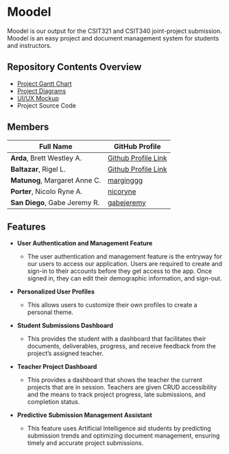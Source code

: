 # Moodel

Moodel is our output for the CSIT321 and CSIT340 joint-project submission. Moodel is an easy project and document management system for students and instructors.

## Repository Contents Overview

- [Project Gantt Chart]()
- [Project Diagrams]()
- [UI/UX Mockup]()
- Project Source Code

## Members

| Full Name                     | GitHub Profile                               |
| ----------------------------- | -------------------------------------------- |
| **Arda**, Brett Westley A.    | [Github Profile Link]()                      |
| **Baltazar**, Rigel L.        | [Github Profile Link]()                      |
| **Matunog**, Margaret Anne C. | [marginggg](https://github.com/margamatunog) |
| **Porter**, Nicolo Ryne A.    | [nicoryne](https://github.com/nicoryne)      |
| **San Diego**, Gabe Jeremy R. | [gabejeremy](https://github.com/gabejeremy)  |

## Features

- **User Authentication and Management Feature**

  - The user authentication and management feature is the entryway for our users to access our application. Users are required to create and sign-in to their accounts before they get access to the app. Once signed in, they can edit their demographic information, and sign-out.

- **Personalized User Profiles**

  - This allows users to customize their own profiles to create a personal theme.

- **Student Submissions Dashboard**

  - This provides the student with a dashboard that facilitates their documents, deliverables, progress, and receive feedback from the project’s assigned teacher.

- **Teacher Project Dashboard**

  - This provides a dashboard that shows the teacher the current projects that are in session. Teachers are given CRUD accessibility and the means to track project progress, late submissions, and completion status.

- **Predictive Submission Management Assistant**

  - This feature uses Artificial Intelligence aid students by predicting submission trends and optimizing document management, ensuring timely and accurate project submissions.
